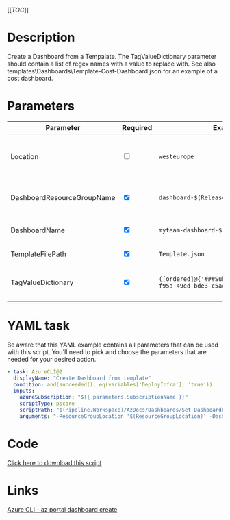 [[_TOC_]]

# Description

Create a Dashboard from a Tempalate. The TagValueDictionary parameter should contain a list of regex names with a value to replace with. See also templates\Dashboards\Template-Cost-Dashboard.json for an example of a cost dashboard.

# Parameters

| Parameter                  | Required                        | Example Value                                                                 | Description                                                |
| -------------------------- | ------------------------------- | ----------------------------------------------------------------------------- | ---------------------------------------------------------- |
| Location                   | <input type="checkbox" >        | `westeurope`                                                                  | The location in Azure the resource group should be created |
| DashboardResourceGroupName | <input type="checkbox" checked> | `dashboard-$(Release.EnvironmentName)`                                        | The name of the dashboard's ResourceGroup                  |
| DashboardName              | <input type="checkbox" checked> | `myteam-dashboard-$(Release.EnvironmentName)`                                 | The name of the dashboard to create                        |
| TemplateFilePath           | <input type="checkbox" checked> | `Template.json`                                                               | Path of the template file                                  |
| TagValueDictionary         | <input type="checkbox" checked> | `([ordered]@{'###SubscriptionId###'='f5b5eb5d-f95a-49ed-bde3-c5ad5f6c4c43'})` | Dictionary with tags to use and actual strings to replace  |

# YAML task

Be aware that this YAML example contains all parameters that can be used with this script. You'll need to pick and choose the parameters that are needed for your desired action.

```yaml
- task: AzureCLI@2
  displayName: "Create Dashboard from template"
  condition: and(succeeded(), eq(variables['DeployInfra'], 'true'))
  inputs:
    azureSubscription: "${{ parameters.SubscriptionName }}"
    scriptType: pscore
    scriptPath: "$(Pipeline.Workspace)/AzDocs/Dashboards/Set-DashboardFromTemplate.ps1"
    arguments: "-ResourceGroupLocation '$(ResourceGroupLocation)' -DashboardResourceGroupName 'MyResourceGroup' -DashboardName 'MyFirstDashboard' -TemplateFilePath 'Template.json' -TagValueDictionary ([ordered]@{'###SubscriptionId###'='f5b5eb5d-f95a-49ed-bde3-c5ad5f6c4c43'})"
```

# Code

[Click here to download this script](../../../../src/Dashboards/Set-DashboardFromTemplate.ps1)

# Links

[Azure CLI - az portal dashboard create](https://docs.microsoft.com/en-us/cli/azure/portal/dashboard?view=azure-cli-latest#az_portal_dashboard_create)